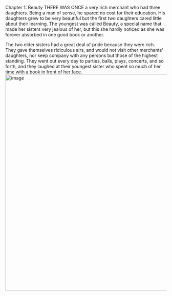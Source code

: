 Chapter 1: Beauty
THERE WAS ONCE a very rich merchant who had three daughters.  Being a man of sense, he spared no cost for their education. His daughters grew to be very beautiful but the first two daughters cared little about their learning.  The youngest was called Beauty, a special name that made her sisters very jealous of her, but this she hardly noticed as she was forever absorbed in one good book or another. 

The two elder sisters had a great deal of pride because they were rich. They gave themselves ridiculous airs, and would not visit other merchants' daughters, nor keep company with any persons but those of the highest standing. They went out every day to parties, balls, plays, concerts, and so forth, and they laughed at their youngest sister who spent so much of her time with a book in front of her face.
<img width="1200" height="675" alt="image" src="https://github.com/user-attachments/assets/b582fa22-6d3a-4b5b-bc38-908bc602534d" />
